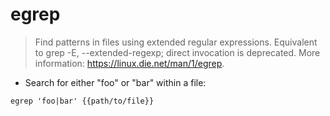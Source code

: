 # egrep

> Find patterns in files using extended regular expressions.
> Equivalent to grep -E, --extended-regexp; direct invocation is deprecated.
> More information: <https://linux.die.net/man/1/egrep>.

- Search for either "foo" or "bar" within a file:

`egrep 'foo|bar' {{path/to/file}}`
